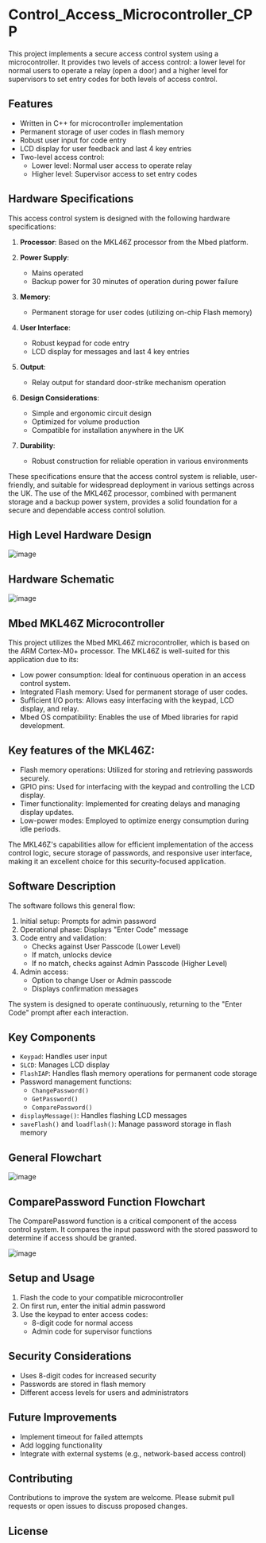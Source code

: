 # Control_Access_Microcontroller_CPP

This project implements a secure access control system using a microcontroller. It provides two levels of access control: a lower level for normal users to operate a relay (open a door) and a higher level for supervisors to set entry codes for both levels of access control.

## Features

- Written in C++ for microcontroller implementation
- Permanent storage of user codes in flash memory
- Robust user input for code entry
- LCD display for user feedback and last 4 key entries
- Two-level access control:
  - Lower level: Normal user access to operate relay
  - Higher level: Supervisor access to set entry codes

## Hardware Specifications

This access control system is designed with the following hardware specifications:

1. **Processor**: Based on the MKL46Z processor from the Mbed platform.

2. **Power Supply**: 
   - Mains operated
   - Backup power for 30 minutes of operation during power failure

3. **Memory**: 
   - Permanent storage for user codes (utilizing on-chip Flash memory)

4. **User Interface**:
   - Robust keypad for code entry
   - LCD display for messages and last 4 key entries

5. **Output**:
   - Relay output for standard door-strike mechanism operation

6. **Design Considerations**:
   - Simple and ergonomic circuit design
   - Optimized for volume production
   - Compatible for installation anywhere in the UK

7. **Durability**:
   - Robust construction for reliable operation in various environments

These specifications ensure that the access control system is reliable, user-friendly, and suitable for widespread deployment in various settings across the UK. The use of the MKL46Z processor, combined with permanent storage and a backup power system, provides a solid foundation for a secure and dependable access control solution.

## High Level Hardware Design

![image](https://github.com/vmendy07/Control_Access_Microcontroller_CPP/assets/165968387/0fc2d871-ee4a-4401-84ec-2b542bae8989)

## Hardware Schematic

![image](https://github.com/vmendy07/Control_Access_Microcontroller_CPP/assets/165968387/1746a7c3-07f1-450d-ad85-7259b83c41cd)


## Mbed MKL46Z Microcontroller

This project utilizes the Mbed MKL46Z microcontroller, which is based on the ARM Cortex-M0+ processor. The MKL46Z is well-suited for this application due to its:

- Low power consumption: Ideal for continuous operation in an access control system.
- Integrated Flash memory: Used for permanent storage of user codes.
- Sufficient I/O ports: Allows easy interfacing with the keypad, LCD display, and relay.
- Mbed OS compatibility: Enables the use of Mbed libraries for rapid development.

## Key features of the MKL46Z:

- Flash memory operations: Utilized for storing and retrieving passwords securely.
- GPIO pins: Used for interfacing with the keypad and controlling the LCD display.
- Timer functionality: Implemented for creating delays and managing display updates.
- Low-power modes: Employed to optimize energy consumption during idle periods.

The MKL46Z's capabilities allow for efficient implementation of the access control logic, secure storage of passwords, and responsive user interface, making it an excellent choice for this security-focused application.

## Software Description

The software follows this general flow:

1. Initial setup: Prompts for admin password
2. Operational phase: Displays "Enter Code" message
3. Code entry and validation:
   - Checks against User Passcode (Lower Level)
   - If match, unlocks device
   - If no match, checks against Admin Passcode (Higher Level)
4. Admin access:
   - Option to change User or Admin passcode
   - Displays confirmation messages

The system is designed to operate continuously, returning to the "Enter Code" prompt after each interaction.

## Key Components

- `Keypad`: Handles user input
- `SLCD`: Manages LCD display
- `FlashIAP`: Handles flash memory operations for permanent code storage
- Password management functions:
  - `ChangePassword()`
  - `GetPassword()`
  - `ComparePassword()`
- `displayMessage()`: Handles flashing LCD messages
- `saveFlash()` and `loadflash()`: Manage password storage in flash memory
  
## General Flowchart

![image](https://github.com/vmendy07/Control_Access_Microcontroller_CPP/assets/165968387/c7e819e8-9bba-4c0c-a1e2-3e031d7adb23)


## ComparePassword Function Flowchart

The ComparePassword function is a critical component of the access control system. It compares the input password with the stored password to determine if access should be granted.

![image](https://github.com/vmendy07/Control_Access_Microcontroller_CPP/assets/165968387/535e1600-b840-4929-b898-96c6f8df90f0)

## Setup and Usage

1. Flash the code to your compatible microcontroller
2. On first run, enter the initial admin password
3. Use the keypad to enter access codes:
   - 8-digit code for normal access
   - Admin code for supervisor functions

## Security Considerations

- Uses 8-digit codes for increased security
- Passwords are stored in flash memory
- Different access levels for users and administrators

## Future Improvements

- Implement timeout for failed attempts
- Add logging functionality
- Integrate with external systems (e.g., network-based access control)

## Contributing

Contributions to improve the system are welcome. Please submit pull requests or open issues to discuss proposed changes.

## License

